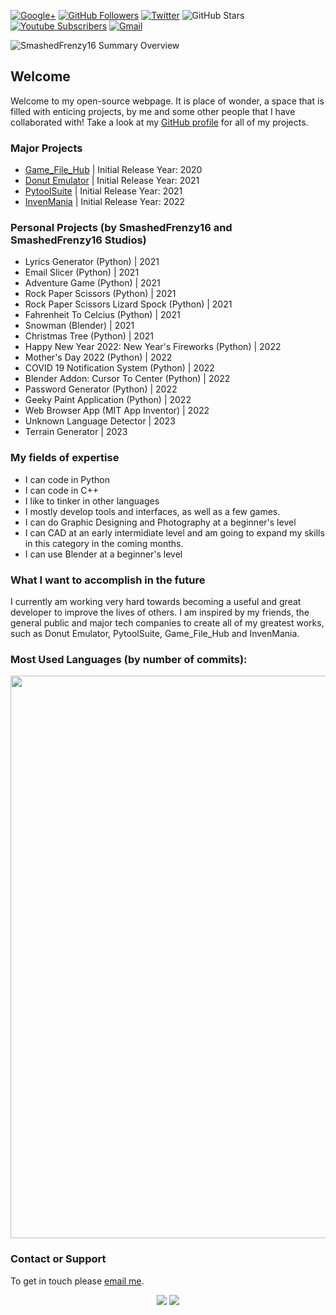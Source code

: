 [![Google+](https://aleen42.github.io/badges/src/google_plus.svg)](https://plus.google.com/+SmashedFrenzy16)
[![GitHub Followers](https://img.shields.io/github/followers/SmashedFrenzy16?label=Follow&style=social)](https://github.com/SmashedFrenzy16)
[![Twitter](https://img.shields.io/twitter/url/https/twitter.com/SmashedFrenzy16.svg?style=social&label=Follow%20%40SmashedFrenzy16)](https://twitter.com/SmashedFrenzy16)
![GitHub Stars](https://img.shields.io/github/stars/SmashedFrenzy16?affiliations=OWNER%2CCOLLABORATOR%2CORGANIZATION_MEMBER&style=social&label=Star)
[![Youtube Subscribers](https://img.shields.io/youtube/channel/subscribers/UCYgonjsSvGmJVyNaA4uki8Q?label=Subscribe&style=social)](https://www.youtube.com/channel/UCYgonjsSvGmJVyNaA4uki8Q?sub_confirmation=1)
[![Gmail](https://img.shields.io/badge/-smashedfrenzy16@gmail.com-c14438?style=flat-square&logo=Gmail&logoColor=white&link=mailto:smashedfrenzy16@gmail.com)](mailto:smashedfrenzy16@gmail.com)

![SmashedFrenzy16 Summary Overview](https://cr-ss-service.azurewebsites.net/api/ScreenShot?widget=summary&username=SmashedFrenzy16)

## Welcome

Welcome to my open-source webpage. It is place of wonder, a space that is filled with enticing projects, by me and some other people that I have collaborated with! Take a look at my [GitHub profile](https://github.com/SmashedFrenzy16) for all of my projects.

### Major Projects

- [Game_File_Hub](https://smashedfrenzy16.github.io/Game_File_Hub) | Initial Release Year: 2020
- [Donut Emulator](https://smashedfrenzy16.github.io/donut-emulator) | Initial Release Year: 2021
- [PytoolSuite](https://smashedfrenzy16.github.io/pytoolsuite) | Initial Release Year: 2021
- [InvenMania](https://github.com/NetFruit-Technologies/InvenMania) | Initial Release Year: 2022

### Personal Projects (by SmashedFrenzy16 and SmashedFrenzy16 Studios)

- Lyrics Generator (Python) | 2021
- Email Slicer (Python) | 2021
- Adventure Game (Python) | 2021
- Rock Paper Scissors (Python) | 2021
- Rock Paper Scissors Lizard Spock (Python) | 2021
- Fahrenheit To Celcius (Python) | 2021
- Snowman (Blender) | 2021
- Christmas Tree (Python) | 2021
- Happy New Year 2022: New Year's Fireworks (Python) | 2022
- Mother's Day 2022 (Python) | 2022
- COVID 19 Notification System (Python) | 2022
- Blender Addon: Cursor To Center (Python) | 2022
- Password Generator (Python) | 2022
- Geeky Paint Application (Python) | 2022
- Web Browser App (MIT App Inventor) | 2022
- Unknown Language Detector | 2023
- Terrain Generator | 2023

### My fields of expertise

- I can code in Python
- I can code in C++
- I like to tinker in other languages
- I mostly develop tools and interfaces, as well as a few games.
- I can do Graphic Designing and Photography at a beginner's level
- I can CAD at an early intermidiate level and am going to expand my skills in this category in the coming months.
- I can use Blender at a beginner's level

### What I want to accomplish in the future

I currently am working very hard towards becoming a useful and great developer to improve the lives of others. I am inspired by my friends, the general public and major tech companies to create all of my greatest works, such as Donut Emulator, PytoolSuite, Game_File_Hub and InvenMania.

<h3>Most Used Languages (by number of commits):</h3>
<p align="center">
	<a href="https://profile.codersrank.io/user/SmashedFrenzy16#Tech%20Skills">
		<img width="900em" src="https://cr-skills-chart-widget.azurewebsites.net/api/api?username=SmashedFrenzy16&padding=15&labels=true&legend=true&tooltip=true&max-labels=36&branding=false&skills=C,C%23,C%2B%2B,CSS,HTML,Java,JavaScript,Jupyter%20Notebook,PHP,Python,R,Ruby,Rust,SCSS,SQL,Scala,Shell,TSQL,TypeScript,Vue&show-other-skills=true&bg=white">
	</a>
</p>

### Contact or Support

To get in touch please [email me](mailto:smashedfrenzy16@gmail.com).

<div align="center">
  <img src="https://media.giphy.com/media/l8G8sdTRURRBANPpPR/giphy.gif"/>
  <img src="https://media.giphy.com/media/0fz5uNPHnoVHLEhAW2/giphy.gif"/>
</div>

<!--You can use the [editor on GitHub](https://github.com/SmashedFrenzy16/smashedfrenzy16.github.io/edit/main/README.md) to maintain and preview the content for your website in Markdown files.

Whenever you commit to this repository, GitHub Pages will run [Jekyll](https://jekyllrb.com/) to rebuild the pages in your site, from the content in your Markdown files.

### Markdown

Markdown is a lightweight and easy-to-use syntax for styling your writing. It includes conventions for

```markdown
Syntax highlighted code block

# Header 1
## Header 2
### Header 3

- Bulleted
- List

1. Numbered
2. List

**Bold** and _Italic_ and `Code` text

[Link](url) and ![Image](src)
```

For more details see [GitHub Flavored Markdown](https://guides.github.com/features/mastering-markdown/).

### Jekyll Themes

Your Pages site will use the layout and styles from the Jekyll theme you have selected in your [repository settings](https://github.com/SmashedFrenzy16/smashedfrenzy16.github.io/settings/pages). The name of this theme is saved in the Jekyll `_config.yml` configuration file.

### Support or Contact

Having trouble with Pages? Check out our [documentation](https://docs.github.com/categories/github-pages-basics/) or [contact support](https://support.github.com/contact) and we’ll help you sort it out.
-->

